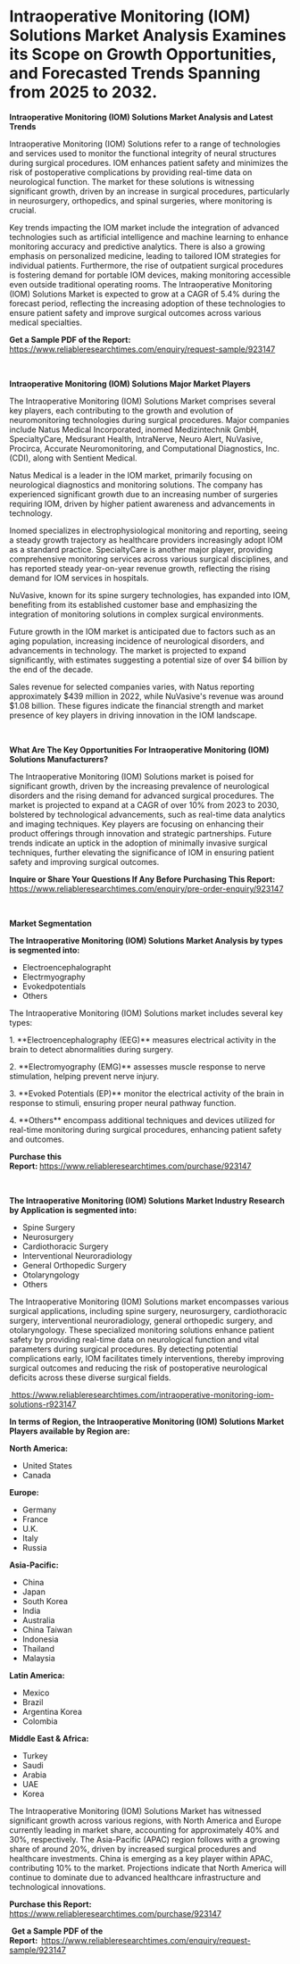 <p><h1>Intraoperative Monitoring (IOM) Solutions Market Analysis Examines its Scope on Growth Opportunities, and Forecasted Trends Spanning from 2025 to 2032.</h1></p><p><strong>Intraoperative Monitoring (IOM) Solutions Market Analysis and Latest Trends</strong></p>
<p><p>Intraoperative Monitoring (IOM) Solutions refer to a range of technologies and services used to monitor the functional integrity of neural structures during surgical procedures. IOM enhances patient safety and minimizes the risk of postoperative complications by providing real-time data on neurological function. The market for these solutions is witnessing significant growth, driven by an increase in surgical procedures, particularly in neurosurgery, orthopedics, and spinal surgeries, where monitoring is crucial.</p><p>Key trends impacting the IOM market include the integration of advanced technologies such as artificial intelligence and machine learning to enhance monitoring accuracy and predictive analytics. There is also a growing emphasis on personalized medicine, leading to tailored IOM strategies for individual patients. Furthermore, the rise of outpatient surgical procedures is fostering demand for portable IOM devices, making monitoring accessible even outside traditional operating rooms. The Intraoperative Monitoring (IOM) Solutions Market is expected to grow at a CAGR of 5.4% during the forecast period, reflecting the increasing adoption of these technologies to ensure patient safety and improve surgical outcomes across various medical specialties.</p></p>
<p><strong>Get a Sample PDF of the Report:&nbsp;</strong> <a href="https://www.reliableresearchtimes.com/enquiry/request-sample/923147?utm_campaign=3061&utm_medium=2&utm_source=Github&utm_content=ia&utm_term=13042025&utm_id=intraoperative-monitoring-iom-solutions">https://www.reliableresearchtimes.com/enquiry/request-sample/923147</a></p>
<p>&nbsp;</p>
<p><strong>Intraoperative Monitoring (IOM) Solutions Major Market Players</strong></p>
<p><p>The Intraoperative Monitoring (IOM) Solutions Market comprises several key players, each contributing to the growth and evolution of neuromonitoring technologies during surgical procedures. Major companies include Natus Medical Incorporated, inomed Medizintechnik GmbH, SpecialtyCare, Medsurant Health, IntraNerve, Neuro Alert, NuVasive, Procirca, Accurate Neuromonitoring, and Computational Diagnostics, Inc. (CDI), along with Sentient Medical.</p><p>Natus Medical is a leader in the IOM market, primarily focusing on neurological diagnostics and monitoring solutions. The company has experienced significant growth due to an increasing number of surgeries requiring IOM, driven by higher patient awareness and advancements in technology.</p><p>Inomed specializes in electrophysiological monitoring and reporting, seeing a steady growth trajectory as healthcare providers increasingly adopt IOM as a standard practice. SpecialtyCare is another major player, providing comprehensive monitoring services across various surgical disciplines, and has reported steady year-on-year revenue growth, reflecting the rising demand for IOM services in hospitals.</p><p>NuVasive, known for its spine surgery technologies, has expanded into IOM, benefiting from its established customer base and emphasizing the integration of monitoring solutions in complex surgical environments.</p><p>Future growth in the IOM market is anticipated due to factors such as an aging population, increasing incidence of neurological disorders, and advancements in technology. The market is projected to expand significantly, with estimates suggesting a potential size of over $4 billion by the end of the decade.</p><p>Sales revenue for selected companies varies, with Natus reporting approximately $439 million in 2022, while NuVasive's revenue was around $1.08 billion. These figures indicate the financial strength and market presence of key players in driving innovation in the IOM landscape.</p></p>
<p>&nbsp;</p>
<p><strong>What Are The Key Opportunities For Intraoperative Monitoring (IOM) Solutions Manufacturers?</strong></p>
<p><p>The Intraoperative Monitoring (IOM) Solutions market is poised for significant growth, driven by the increasing prevalence of neurological disorders and the rising demand for advanced surgical procedures. The market is projected to expand at a CAGR of over 10% from 2023 to 2030, bolstered by technological advancements, such as real-time data analytics and imaging techniques. Key players are focusing on enhancing their product offerings through innovation and strategic partnerships. Future trends indicate an uptick in the adoption of minimally invasive surgical techniques, further elevating the significance of IOM in ensuring patient safety and improving surgical outcomes.</p></p>
<p><strong>Inquire or Share Your Questions If Any Before Purchasing This Report:</strong> <a href="https://www.reliableresearchtimes.com/enquiry/pre-order-enquiry/923147?utm_campaign=3061&utm_medium=2&utm_source=Github&utm_content=ia&utm_term=13042025&utm_id=intraoperative-monitoring-iom-solutions">https://www.reliableresearchtimes.com/enquiry/pre-order-enquiry/923147</a></p>
<p>&nbsp;</p>
<p><strong>Market Segmentation</strong></p>
<p><strong>The Intraoperative Monitoring (IOM) Solutions Market Analysis by types is segmented into:</strong></p>
<p><ul><li>Electroencephalographt</li><li>Electrmyography</li><li>Evokedpotentials</li><li>Others</li></ul></p>
<p><p>The Intraoperative Monitoring (IOM) Solutions market includes several key types: </p><p>1. **Electroencephalography (EEG)** measures electrical activity in the brain to detect abnormalities during surgery. </p><p>2. **Electromyography (EMG)** assesses muscle response to nerve stimulation, helping prevent nerve injury. </p><p>3. **Evoked Potentials (EP)** monitor the electrical activity of the brain in response to stimuli, ensuring proper neural pathway function. </p><p>4. **Others** encompass additional techniques and devices utilized for real-time monitoring during surgical procedures, enhancing patient safety and outcomes.</p></p>
<p><strong>Purchase this Report:&nbsp;</strong><a href="https://www.reliableresearchtimes.com/purchase/923147?utm_campaign=3061&utm_medium=2&utm_source=Github&utm_content=ia&utm_term=13042025&utm_id=intraoperative-monitoring-iom-solutions">https://www.reliableresearchtimes.com/purchase/923147</a></p>
<p>&nbsp;</p>
<p><strong>The Intraoperative Monitoring (IOM) Solutions Market Industry Research by Application is segmented into:</strong></p>
<p><ul><li>Spine Surgery</li><li>Neurosurgery</li><li>Cardiothoracic Surgery</li><li>Interventional Neuroradiology</li><li>General Orthopedic Surgery</li><li>Otolaryngology</li><li>Others</li></ul></p>
<p><p>The Intraoperative Monitoring (IOM) Solutions market encompasses various surgical applications, including spine surgery, neurosurgery, cardiothoracic surgery, interventional neuroradiology, general orthopedic surgery, and otolaryngology. These specialized monitoring solutions enhance patient safety by providing real-time data on neurological function and vital parameters during surgical procedures. By detecting potential complications early, IOM facilitates timely interventions, thereby improving surgical outcomes and reducing the risk of postoperative neurological deficits across these diverse surgical fields.</p></p>
<p><a href="https://www.reliableresearchtimes.com/intraoperative-monitoring-iom-solutions-r923147?utm_campaign=3061&utm_medium=2&utm_source=Github&utm_content=ia&utm_term=13042025&utm_id=intraoperative-monitoring-iom-solutions">&nbsp;https://www.reliableresearchtimes.com/intraoperative-monitoring-iom-solutions-r923147</a></p>
<p><strong>In terms of Region, the Intraoperative Monitoring (IOM) Solutions Market Players available by Region are:</strong></p>
<p>
    <p> <strong> North America: </strong>
        <ul>
            <li>United States</li>
            <li>Canada</li>
        </ul>
        </p> 
    <p> <strong> Europe: </strong>
        <ul>
            <li>Germany</li>
            <li>France</li>
            <li>U.K.</li>
            <li>Italy</li>
            <li>Russia</li>
        </ul>
        </p> 
    <p> <strong> Asia-Pacific: </strong>
        <ul>
            <li>China</li>
            <li>Japan</li>
            <li>South Korea</li>
            <li>India</li>
            <li>Australia</li>
            <li>China Taiwan</li>
            <li>Indonesia</li>
            <li>Thailand</li>
            <li>Malaysia</li>
        </ul>
        </p> 
    <p> <strong> Latin America: </strong>
        <ul>
            <li>Mexico</li>
            <li>Brazil</li>
            <li>Argentina Korea</li>
            <li>Colombia</li>
        </ul>
        </p> 
    <p> <strong> Middle East & Africa: </strong>
        <ul>
            <li>Turkey</li>
            <li>Saudi</li>
            <li>Arabia</li>
            <li>UAE</li>
            <li>Korea</li>
        </ul>
    </p>
    </p>
<p><p>The Intraoperative Monitoring (IOM) Solutions Market has witnessed significant growth across various regions, with North America and Europe currently leading in market share, accounting for approximately 40% and 30%, respectively. The Asia-Pacific (APAC) region follows with a growing share of around 20%, driven by increased surgical procedures and healthcare investments. China is emerging as a key player within APAC, contributing 10% to the market. Projections indicate that North America will continue to dominate due to advanced healthcare infrastructure and technological innovations.</p></p>
<p><strong>Purchase this Report: </strong><a href="https://www.reliableresearchtimes.com/purchase/923147?utm_campaign=3061&utm_medium=2&utm_source=Github&utm_content=ia&utm_term=13042025&utm_id=intraoperative-monitoring-iom-solutions">https://www.reliableresearchtimes.com/purchase/923147</a></p>
<p>&nbsp;<strong>Get a Sample PDF of the Report:&nbsp;&nbsp;</strong><a href="https://www.reliableresearchtimes.com/enquiry/request-sample/923147?utm_campaign=3061&utm_medium=2&utm_source=Github&utm_content=ia&utm_term=13042025&utm_id=intraoperative-monitoring-iom-solutions">https://www.reliableresearchtimes.com/enquiry/request-sample/923147</a></p>
<p><strong></strong></p>
<p><p></p><p></p><p></p></p>